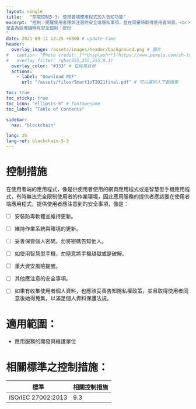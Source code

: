 ```yaml
---
layout: single
title:   "存取控制5-3: 使用者端應用程式加入告知功能"
excerpt: "控制：提醒使用者應該注意的安全或隱私事項，並在需要時取得使用者同意。<br><br>
是否為區塊鏈特有安全控制：部份
" 
date: 2021-09-11 13:25 +0800 # update-time
header:
  overlay_image: /assets/images/header/background.png # 圖片
#   caption: "Photo credit: [**Unsplash**](https://www.pexels.com/zh-tw/search/earth/)" # 可以表示圖片來源
#   overlay_filter: rgba(255,255,255,0.1)
  overlay_color: "#333" # 在純黑背景
  actions:
    - label: "Download PDF"
      url: "/assets/files/SmartIoT2021final.pdf" # 可以讓別人下載檔案

toc: true
toc_sticky: true
toc_icon: "ellipsis-h" # fontawesome
toc_label: "Table of Contents"

sidebar:
  nav: "blockchain"

lang: zh
lang-ref: blockchain-5-3
---
```



# 控制措施
在使用者端的應用程式，像是供使用者使用的網頁應用程式或是智慧型手機應用程式，有時無法完全限制使用者的作業環境，因此應用服務的提供者應該要在使用者端應用程式，提供使用者應注意到的安全事項，像是：

- [ ] 安裝防毒軟體並維持更新。
- [ ] 維持作業系統與環境的更新。
- [ ] 妥善保管個人密碼，勿將密碼告知他人。
- [ ] 如使用智慧型手機，勿隨意將手機越獄或是破解。
- [ ] 重大資安風險提醒。
- [ ] 其他應注意的安全事項。
- [ ] 如果有收集使用者個人資料，也應該妥善告知隱私權政策，並且取得使用者同意後始得蒐集，以滿足個人資料保護法規。


# 適用範圍：
- 應用服務的開發與維護單位



# 相關標準之控制措施：

| 標準           | 相關控制措施   |
| -------------- | -------------- |
| ISO/IEC 27002:2013| 9.3|